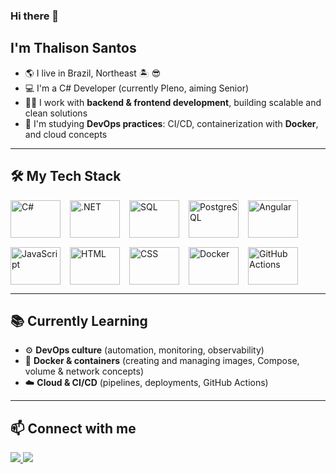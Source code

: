 ### Hi there 👋  
## I'm Thalison Santos  

- 🌎 I live in Brazil, Northeast :desert_island: :sunglasses:  
- 💻 I'm a C# Developer (currently Pleno, aiming Senior)  
- 🧑‍💻 I work with **backend & frontend development**, building scalable and clean solutions  
- 🚀 I'm studying **DevOps practices**: CI/CD, containerization with **Docker**, and cloud concepts  

---

## 🛠️ My Tech Stack  

<div style="display: flex; flex-wrap: wrap; gap: 15px; align-items: center;">
  <img alt="C#" height="60" width="80" src="https://cdn.jsdelivr.net/gh/devicons/devicon/icons/csharp/csharp-original.svg"/>
  <img alt=".NET" height="60" width="80" src="https://cdn.jsdelivr.net/gh/devicons/devicon/icons/dotnetcore/dotnetcore-original.svg"/>
  <img alt="SQL" height="60" width="80" src="https://cdn.jsdelivr.net/gh/devicons/devicon/icons/microsoftsqlserver/microsoftsqlserver-plain.svg"/>
  <img alt="PostgreSQL" height="60" width="80" src="https://cdn.jsdelivr.net/gh/devicons/devicon/icons/postgresql/postgresql-original.svg"/>
  <img alt="Angular" height="60" width="80" src="https://cdn.jsdelivr.net/gh/devicons/devicon/icons/angularjs/angularjs-original.svg"/>
  <img alt="JavaScript" height="60" width="80" src="https://cdn.jsdelivr.net/gh/devicons/devicon/icons/javascript/javascript-original.svg"/>
  <img alt="HTML" height="60" width="80" src="https://cdn.jsdelivr.net/gh/devicons/devicon/icons/html5/html5-original-wordmark.svg"/>
  <img alt="CSS" height="60" width="80" src="https://cdn.jsdelivr.net/gh/devicons/devicon/icons/css3/css3-original-wordmark.svg"/>
  <img alt="Docker" height="60" width="80" src="https://cdn.jsdelivr.net/gh/devicons/devicon/icons/docker/docker-original-wordmark.svg"/>
  <img alt="GitHub Actions" height="60" width="80" src="https://cdn.jsdelivr.net/gh/devicons/devicon/icons/github/github-original.svg"/>
</div>

---

## 📚 Currently Learning  
- ⚙️ **DevOps culture** (automation, monitoring, observability)  
- 🐳 **Docker & containers** (creating and managing images, Compose, volume & network concepts)  
- ☁️ **Cloud & CI/CD** (pipelines, deployments, GitHub Actions)  

---

## 📫 Connect with me  

<a href="https://www.linkedin.com/in/thalisonsantosdev/" target="_blank">
  <img src="https://img.shields.io/badge/-LinkedIn-%230077B5?style=for-the-badge&logo=linkedin&logoColor=white"/>
</a>  
<a href="mailto:thalisoncampelo@hotmail.com">
  <img src="https://img.shields.io/badge/-Email-%23333?style=for-the-badge&logo=gmail&logoColor=white"/>
</a>

